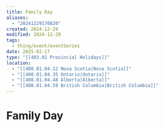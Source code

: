 ```yaml
---
title: Family Day
aliases:
  - "20241229170820"
created: 2024-12-29
modified: 2024-12-29
tags:
  - thing/event/eventSeries
date: 2025-02-17
type: "[[403.02 Provincial Holidays]]"
location:
  - "[[408.01.04.12 Nova Scotia|Nova Scotia]]"
  - "[[408.01.04.35 Ontario|Ontario]]"
  - "[[408.01.04.48 Alberta|Alberta]]"
  - "[[408.01.04.59 British Columbia|British Columbia]]"
---
```

# Family Day
